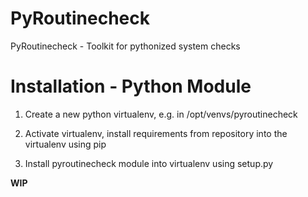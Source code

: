 # PyRoutinecheck

PyRoutinecheck - Toolkit for pythonized system checks



# Installation - Python Module

1. Create a new python virtualenv, e.g. in /opt/venvs/pyroutinecheck

2. Activate virtualenv, install requirements from repository into the virtualenv using pip

3. Install pyroutinecheck module into virtualenv using setup.py

**WIP**
